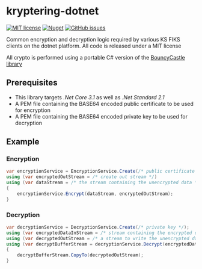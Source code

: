 # kryptering-dotnet
[![MIT license](https://img.shields.io/badge/license-MIT-blue.svg)](https://github.com/ks-no/kryptering-dotnet/blob/master/LICENSE)
[![Nuget](https://img.shields.io/nuget/vpre/KS.Fiks.Crypto.svg)](https://www.nuget.org/packages/KS.Fiks.Crypto)
[![GitHub issues](https://img.shields.io/github/issues-raw/ks-no/kryptering-dotnet.svg)](//github.com/ks-no/kryptering-dotnet/issues)

Common encryption and decryption logic required by various KS FIKS clients on the dotnet platform. All code is released under a MIT license 

All crypto is performed using a portable C# version of the [BouncyCastle library](https://www.bouncycastle.org/csharp/)

## Prerequisites
* This library targets _.Net Core 3.1_ as well as _.Net Standard 2.1_
* A PEM file containing the BASE64 encoded public certificate to be used for encryption
* A PEM file containing the BASE64 encoded private key to be used for decryption

## Example 
### Encryption
```c#
var encryptionService = EncryptionService.Create(/* public certificate */);
using (var encryptedOutStream = /* create out stream */)
using (var dataStream = /* the stream containing the unencrypted data */) 
{
    encryptionService.Encrypt(dataStream, encryptedOutStream);
}
```

### Decryption
```c#
var decryptionService = DecryptionService.Create(/* private key */);
using (var encryptedDataInStream = /* stream containing the encrypted data */)
using (var decryptedOutStream = /* a stream to write the unencrypted data to */)
using (var decryptBufferStream = decryptionService.Decrypt(encryptedDataInStream))
{
    decryptBufferStream.CopyTo(decryptedOutStream);
}
```
